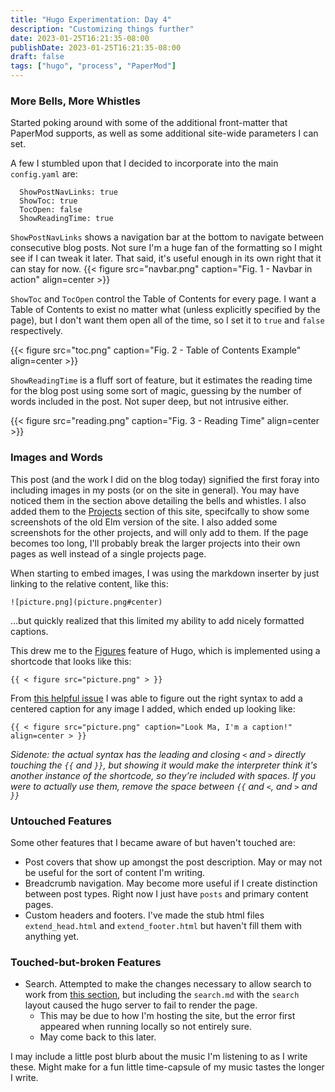 ```yaml
---
title: "Hugo Experimentation: Day 4"
description: "Customizing things further"
date: 2023-01-25T16:21:35-08:00
publishDate: 2023-01-25T16:21:35-08:00
draft: false
tags: ["hugo", "process", "PaperMod"]
---
```


### More Bells, More Whistles
Started poking around with some of the additional front-matter that PaperMod supports, as well as some additional site-wide parameters I can set.

A few I stumbled upon that I decided to incorporate into the main `config.yaml` are:
```
  ShowPostNavLinks: true
  ShowToc: true
  TocOpen: false
  ShowReadingTime: true
```
`ShowPostNavLinks` shows a navigation bar at the bottom to navigate between consecutive blog posts. Not sure I'm a huge fan of the formatting so I might see if I can tweak it later. That said, it's useful enough in its own right that it can stay for now.
{{< figure src="navbar.png" caption="Fig. 1 - Navbar in action" align=center >}}

`ShowToc` and `TocOpen` control the Table of Contents for every page. I want a Table of Contents to exist no matter what (unless explicitly specified by the page), but I don't want them open all of the time, so I set it to `true` and `false` respectively.

{{< figure src="toc.png" caption="Fig. 2 - Table of Contents Example" align=center >}}

`ShowReadingTime` is a fluff sort of feature, but it estimates the reading time for the blog post using some sort of magic, guessing by the number of words included in the post. Not super deep, but not intrusive either.

{{< figure src="reading.png" caption="Fig. 3 - Reading Time" align=center >}}

### Images and Words

This post (and the work I did on the blog today) signified the first foray into including images in my posts (or on the site in general). You may have noticed them in the section above detailing the bells and whistles. I also added them to the [Projects](/projects) section of this site, specifcally to show some screenshots of the old Elm version of the site. 
I also added some screenshots for the other projects, and will only add to them. If the page becomes too long, I'll probably break the larger projects into their own pages as well instead of a single projects page.

When starting to embed images, I was using the markdown inserter by just linking to the relative content, like this:
```
![picture.png](picture.png#center)
```

...but quickly realized that this limited my ability to add nicely formatted captions.

This drew me to the [Figures](https://gohugo.io/content-management/shortcodes/#figure) feature of Hugo, which is implemented using a shortcode that looks like this:
```
{{ < figure src="picture.png" > }}
```

From [this helpful issue](https://github.com/adityatelange/hugo-PaperMod/issues/816) I was able to figure out the right syntax to add a centered caption for any image I added, which ended up looking like:

```
{{ < figure src="picture.png" caption="Look Ma, I'm a caption!" align=center > }}
```
*Sidenote: the actual syntax has the leading and closing `<` and `>` directly touching the `{{` and `}}`, but showing it would make the interpreter think it's another instance of the shortcode, so they're included with spaces. If you were to actually use them, remove the space between `{{` and `<`, and `>` and `}}`*

### Untouched Features
Some other features that I became aware of but haven't touched are:
- Post covers that show up amongst the post description. May or may not be useful for the sort of content I'm writing.
- Breadcrumb navigation. May become more useful if I create distinction between post types. Right now I just have `posts` and primary content pages.
- Custom headers and footers. I've made the stub html files `extend_head.html` and `extend_footer.html` but haven't fill them with anything yet.

### Touched-but-broken Features
- Search. Attempted to make the changes necessary to allow search to work from [this section](https://adityatelange.github.io/hugo-PaperMod/posts/papermod/papermod-features/#search-page), but including the `search.md` with the `search` layout caused the hugo server to fail to render the page.
  - This may be due to how I'm hosting the site, but the error first appeared when running locally so not entirely sure.
  - May come back to this later.

I may include a little post blurb about the music I'm listening to as I write these. Might make for a fun little time-capsule of my music tastes the longer I write.